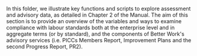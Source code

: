 In this folder, we illustrate key functions and scripts to explore assessment and advisory data, as detailed in Chapter 2 of the Manual. The aim of this section is to provide an overview of the variables and ways to examine compliance with labour standards both at the enterprise level and in aggregate terms (or by standard), and the components of Better Work's advisory services (i.e. PICCs Members Report, Improvement Plans and the second Progress Report, PR2).
